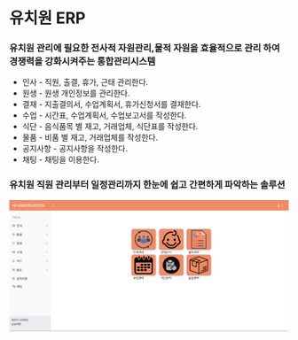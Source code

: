 # 유치원 ERP

### 유치원 관리에 필요한 전사적 자원관리,물적 자원을 효율적으로 관리 하여 경쟁력을 강화시켜주는 통합관리시스템

- 인사 - 직원, 출결, 휴가, 근태 관리한다.
- 원생 - 원생 개인정보를 관리한다.
- 결재 - 지출결의서, 수업계획서, 휴가신청서를 결재한다.
- 수업 - 시간표, 수업계획서, 수업보고서를 작성한다.
- 식단 - 음식품목 별 재고, 거래업체, 식단표를 작성한다.
- 물품 - 비품 별 재고, 거래업체를 작성한다.
- 공지사항 - 공지사항을 작성한다.
- 채팅 - 채팅을 이용한다.

### 유치원 직원 관리부터 일정관리까지 한눈에 쉽고 간편하게 파악하는 솔루션

![Untitled](docs/img/Untitled.png)
